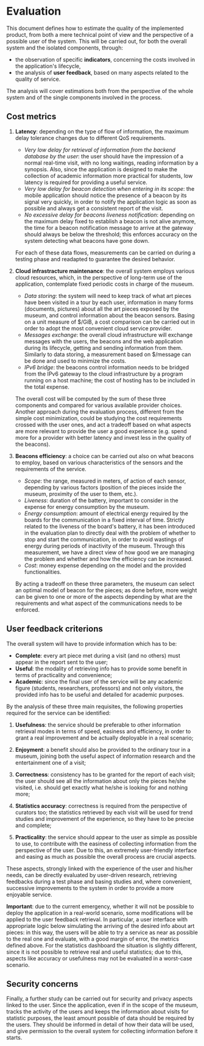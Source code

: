 # Evaluation


This document defines how to estimate the quality of the implemented product, from both a mere technical point of view and the perspective of a possible user of the system.
This will be carried out, for both the overall system and the isolated components, through:
- the observation of specific **indicators**, concerning the costs involved in the application's lifecycle,
- the analysis of **user feedback**, based on many aspects related to the quality of service.

The analysis will cover estimations both from the perspective of the whole system and of the single components involved in the process.


## Cost metrics

1. **Latency**: depending on the type of flow of information, the maximum delay tolerance changes due to different QoS requirements.

    - *Very low delay for retrieval of information from the backend database by the user*: the user should have the impression of a normal real-time visit, with no long waitings, reading information by a synopsis. Also, since the application is designed to make the collection of academic information more practical for students, low latency is required for providing a useful service.
    - *Very low delay for beacon detection when entering in its scope*: the mobile application should notice the presence of a beacon by its signal very quickly, in order to notify the application logic as soon as possible and always get a consistent report of the visit.
    - *No excessive delay for beacons liveness notification*: depending on the maximum delay fixed to establish a beacon is not alive anymore, the time for a beacon notification message to arrive at the gateway should always be below the threshold; this enforces accuracy on the system detecting what beacons have gone down.

    For each of these data flows, measurements can be carried on during a testing phase and readapted to guarantee the desired behavior.

2. **Cloud infrastracture maintenance**: the overall system employs various cloud resources, which, in the perspective of long-term use of the application, contemplate fixed periodic costs in charge of the museum.

    - *Data storing*: the system will need to keep track of what art pieces have been visited in a tour by each user, information in many forms (documents, pictures) about all the art pieces exposed by the museum, and control information about the beacon sensors. Basing on a unit measure of $/GiB, a cost comparison can be carried out in order to adopt the most convenient cloud service provider.
    - *Messages exchange*: the overall cloud infrastructure will exchange messages with the users, the beacons and the web application during its lifecycle, getting and sending information from them. Similarly to data storing, a measurement based on $/message can be done and used to minimize the costs.
    - *IPv6 bridge*: the beacons control information needs to be bridged from the IPv6 gateway to the cloud infrastructure by a program running on a host machine; the cost of hosting has to be included in the total expense.

    The overall cost will be computed by the sum of these three components and compared for various available provider choices. Another approach during the evaluation process, different from the simple cost minimization, could be studying the cost requirements crossed with the user ones, and act a tradeoff based on what aspects are more relevant to provide the user a good experience (e.g. spend more for a provider with better latency and invest less in the quality of the beacons).
    
3. **Beacons efficiency**: a choice can be carried out also on what beacons to employ, based on various characteristics of the sensors and the requirements of the service.

    - *Scope*: the range, measured in meters, of action of each sensor, depending by various factors (position of the pieces inside the museum, proximity of the user to them, etc.).
    - *Liveness*: duration of the battery, important to consider in the expense for energy consumption by the museum.
    - *Energy consumption*: amount of electrical energy required by the boards for the communication in a fixed interval of time. Strictly related to the liveness of the board's battery, it has been introduced in the evaluation plan to directly deal with the problem of whether to stop and start the communication, in order to avoid wastings of energy during periods of inactivity of the museum. Through this measurement, we have a direct view of how good we are managing the problem and whether and how the efficiency can be increased.
    - *Cost*: money expense depending on the model and the provided functionalities.

    By acting a tradeoff on these three parameters, the museum can select an optimal model of beacon for the pieces; as done before, more weight can be given to one or more of the aspects depending by what are the requirements and what aspect of the communications needs to be enforced.


## User feedback criterions

The overall system will have to provide information which has to be:
  - **Complete**: every art piece met during a visit (and no others) must appear in the report sent to the user;
  - **Useful**: the modality of retrieving info has to provide some benefit in terms of practicality and convenience;
  - **Academic**: since the final user of the service will be any academic figure (students, researchers, professors) and not only visitors, the provided info has to be useful and detailed for academic purposes.

By the analysis of these three main requisites, the following properties required for the service can be identified:

1. **Usefulness**: the service should be preferable to other information retrieval modes in terms of speed, easiness and efficiency, in order to grant a real improvement and be actually deployable in a real scenario;

2. **Enjoyment**: a benefit should also be provided to the ordinary tour in a museum, joining both the useful aspect of information research and the entertainment one of a visit;

3. **Correctness**: consistency has to be granted for the report of each visit; the user should see all the information about only the pieces he/she visited, i.e. should get exactly what he/she is looking for and nothing more;

4. **Statistics accuracy**: correctness is required from the perspective of curators too; the statistics retrieved by each visit will be used for trend studies and improvement of the experience, so they have to be precise and complete;

5. **Practicality**: the service should appear to the user as simple as possible to use, to contribute with the easiness of collecting information from the perspective of the user. Due to this, an extremely user-friendly interface and easing as much as possible the overall process are crucial aspects.


These aspects, strongly linked with the experience of the user and his/her needs, can be directly evaluated by user-driven research, retrieving feedbacks during a test phase and basing studies and, where convenient, successive improvements to the system in order to provide a more enjoyable service.

**Important**: due to the current emergency, whether it will not be possible to deploy the application in a real-world scenario, some modifications will be applied to the user feedback retrieval. In particular, a user interface with appropriate logic below simulating the arriving of the desired info about art pieces: in this way, the users will be able to try a service as near as possible to the real one and evaluate, with a good margin of error, the metrics defined above. For the statistics dashboard the situation is slightly different, since it is not possible to retrieve real and useful statistics; due to this, aspects like accuracy or usefulness may not be evaluated in a worst-case scenario.


## Security concerns

Finally, a further study can be carried out for security and privacy aspects linked to the user. Since the application, even if in the scope of the museum, tracks the activity of the users and keeps the information about visits for statistic purposes, the least amount possible of data should be required by the users. They should be informed in detail of how their data will be used, and give permission to the overall system for collecting information before it starts.

